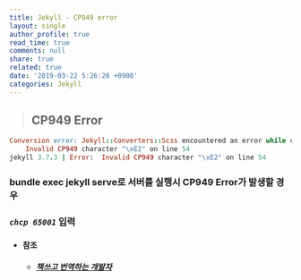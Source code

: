 ```yaml
---
title: Jekyll - CP949 error
layout: single
author_profile: true
read_time: true
comments: null
share: true
related: true
date: '2019-03-22 5:26:28 +0900'
categories: Jekyll
---
```


> ## CP949 Error

```ruby
Conversion error: Jekyll::Converters::Scss encountered an error while converting 'assets/css/main.scss':
	Invalid CP949 character "\xE2" on line 54
jekyll 3.7.3 | Error:  Invalid CP949 character "\xE2" on line 54
```
### bundle exec jekyll serve로 서버를 실행시 CP949 Error가 발생할 경우 
### ***```chcp 65001```*** 입력


		
* #### 참조
	* ##### [책쓰고 번역하는 개발자] 
	


[책쓰고 번역하는 개발자]:https://aisiunme.github.io/jekyll/2018/07/25/troubleshooting-in-jekyll-serve/